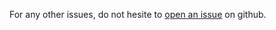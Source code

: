 For any other issues, do not hesite to [open an issue](https://github.com/Montimage/5GReplay/issues) on github.